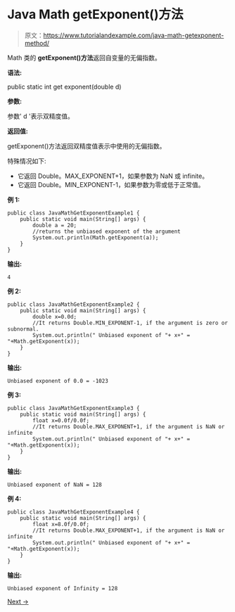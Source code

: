 # Java Math getExponent()方法

> 原文：<https://www.tutorialandexample.com/java-math-getexponent-method/>

Math 类的 **getExponent()方法**返回自变量的无偏指数。

**语法:**

public static int get exponent(double d)

**参数:**

参数' d '表示双精度值。

**返回值:**

getExponent()方法返回双精度值表示中使用的无偏指数。

特殊情况如下:

*   它返回 Double。MAX_EXPONENT+1，如果参数为 NaN 或 infinite。
*   它返回 Double。MIN_EXPONENT-1，如果参数为零或低于正常值。

**例 1:**

```
public class JavaMathGetExponentExample1 {
    public static void main(String[] args) {
        double a = 20;
        //returns the unbiased exponent of the argument
        System.out.println(Math.getExponent(a));
    }
}
```

**输出:**

```
4
```

**例 2:**

```
public class JavaMathGetExponentExample2 {
    public static void main(String[] args) {
        double x=0.0d;
        //It returns Double.MIN_EXPONENT-1, if the argument is zero or subnormal.
        System.out.println(" Unbiased exponent of "+ x+" =
"+Math.getExponent(x));
    }
}
```

**输出:**

```
Unbiased exponent of 0.0 = -1023
```

**例 3:**

```
public class JavaMathGetExponentExample3 {
    public static void main(String[] args) {
        float x=0.0f/0.0f;
        //It returns Double.MAX_EXPONENT+1, if the argument is NaN or infinite
        System.out.println(" Unbiased exponent of "+ x+" =
"+Math.getExponent(x));
    }
}
```

**输出:**

```
Unbiased exponent of NaN = 128
```

**例 4:**

```
public class JavaMathGetExponentExample4 {
    public static void main(String[] args) {
        float x=8.0f/0.0f;
        //It returns Double.MAX_EXPONENT+1, if the argument is NaN or infinite
        System.out.println(" Unbiased exponent of "+ x+" =
"+Math.getExponent(x));
    }
}
```

**输出:**

```
Unbiased exponent of Infinity = 128
```

[Next →](https://www.tutorialandexample.com/java-math-hypot-method/)